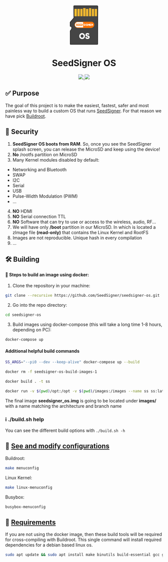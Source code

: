 <p align="center">
  <a href="https://seedsigner.com/">
    <img alt="Gitea" src="docs/img/logo.png" width="90"/>
  </a>
</p>
<h1 align="center">SeedSigner OS</h1>

<p align="center">
  <a href="https://opensource.org/licenses/MIT" title="License: MIT">
    <img src="https://img.shields.io/badge/License-MIT-blue.svg">
  </a>
  <a href="" title="Twitter">
  <img src="https://img.shields.io/twitter/follow/seedsigner?style=social">
  </a>
  
</p>


## ✅ Purpose

The goal of this project is to make the easiest, fastest, safer and most painless way to build a custom OS that runs <a href="https://seedsigner.com">SeedSigner</a>. For that reason we have pick <a href="https://www.buildroot.org">Buildroot</a>.

## 🛂 Security
1. **SeedSigner OS boots from RAM**. So, once you see the SeedSigner splash screen, you can release the MicroSD and keep using the device!
2. **No** /rootfs partition on MicroSD
3. Many Kernel modules disabled by default:
  - Networking and Bluetooth
  - SWAP
  - I2C
  - Serial
  - USB
  - Pulse-Width Modulation (PWM)
  - ...
4. **NO** HDMI
5. **NO** Serial connection TTL
6. **NO** Software that can try to use or access to the wireless, audio, RF...
7. We will have only **/boot** partition in our MicroSD. In which is located a zImage file **(read-only)** that contains the Linux Kernel and RootFS
8. Images are not reproducible. Unique hash in every compilation
9. ...

## 🛠 Building

#### 🔧 Steps to build an image using docker:
1. Clone the repository in your machine:
```bash
git clone --recursive https://github.com/SeedSigner/seedsigner-os.git
```
2. Go into the repo directory:
```bash
cd seedsigner-os
```
3. Build images using docker-compose (this will take a long time 1-8 hours, depending on PC):
```bash
docker-compose up
```

#### Additional helpful build commands
```bash
SS_ARGS="--pi0 --dev --keep-alive" docker-compose up --build
```
```bash
docker rm -f seedsigner-os-build-images-1
```
```bash
docker build . -t ss
```
```bash
docker run -v $(pwd)/opt:/opt -v $(pwd)/images:/images --name ss ss:latest --pi0-dev
```

The final image **seedsigner_os.img** is going to be located under **images/** with a name matching the architecture and branch name

### ℹ️ ./build.sh help
You can see the different build options with `./build.sh -h`

## 📝 <a href="https://www.buildroot.org/downloads/manual/manual.html#_buildroot_quick_start">See and modify configurations</a>
Buildroot:
```bash
make menuconfig
```

Linux Kernel:
```bash
make linux-menuconfig
```

Busybox:
```bash
busybox-menuconfig
```

## 📑 <a href="https://www.buildroot.org/downloads/manual/manual.html#requirement">Requirements</a>
If you are not using the docker image, then these build tools will be required for cross-compiling with Buildroot.
This single command will install required dependencies for a debian based linux os.

```bash
sudo apt update && sudo apt install make binutils build-essential gcc g++ patch gzip bzip2 perl tar cpio unzip rsync file bc libssl-dev
```
